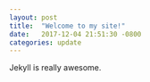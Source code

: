 ```yaml
---
layout: post
title:  "Welcome to my site!"
date:   2017-12-04 21:51:30 -0800
categories: update
---
```


Jekyll is really awesome.